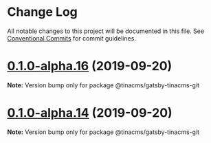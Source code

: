 # Change Log

All notable changes to this project will be documented in this file.
See [Conventional Commits](https://conventionalcommits.org) for commit guidelines.

# [0.1.0-alpha.16](https://github.com/tinacms/tinacms/compare/@tinacms/gatsby-tinacms-git@0.1.0-alpha.13...@tinacms/gatsby-tinacms-git@0.1.0-alpha.16) (2019-09-20)

**Note:** Version bump only for package @tinacms/gatsby-tinacms-git





# [0.1.0-alpha.14](https://github.com/tinacms/tinacms/compare/@tinacms/gatsby-tinacms-git@0.1.0-alpha.13...@tinacms/gatsby-tinacms-git@0.1.0-alpha.14) (2019-09-20)

**Note:** Version bump only for package @tinacms/gatsby-tinacms-git
